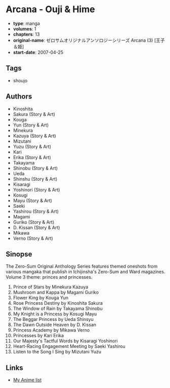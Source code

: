 # Arcana - Ouji &amp; Hime

-   **type**: manga
-   **volumes**: 1
-   **chapters**: 13
-   **original-name**: ゼロサムオリジナルアンソロジーシリーズ Arcana (3) [王子＆姫]
-   **start-date**: 2007-04-25

## Tags

-   shoujo

## Authors

-   Kinoshita
-   Sakura (Story & Art)
-   Kouga
-   Yun (Story & Art)
-   Minekura
-   Kazuya (Story & Art)
-   Mizutani
-   Yuzu (Story & Art)
-   Kari
-   Erika (Story & Art)
-   Takayama
-   Shinobu (Story & Art)
-   Ueda
-   Shinshu (Story & Art)
-   Kisaragi
-   Yoshinori (Story & Art)
-   Kosugi
-   Mayu (Story & Art)
-   Saeki
-   Yashirou (Story & Art)
-   Magami
-   Guriko (Story & Art)
-   D. Kissan (Story & Art)
-   Mikawa
-   Verno (Story & Art)

## Sinopse

The Zero-Sum Original Anthology Series features themed oneshots from various mangaka that publish in Ichijinsha's Zero-Sum and Ward magazines. Volume 3 theme: princes and princesses.

1. Prince of Stars by Minekura Kazuya
2. Mushroom and Kappa by Magami Guriko
3. Flower King by Kouga Yun
4. Rose Princess Destiny by Kinoshita Sakura
5. The Window of Rain by Takayama Shinobu
6. My Knight is a Princess by Kosugi Mayu
7. The Beggar Princess by Ueda Shinsyu
8. The Dawn Outside Heaven by D. Kissan
9. Princess Academy by Mikawa Verno
10. Princesses by Kari Erika
11. Our Majesty's Tactful Words by Kisaragi Yoshinori
12. Heart-Racing Engagement Meeting by Saeki Yashirou
13. Listen to the Song I Sing by Mizutani Yuzu

## Links

-   [My Anime list](https://myanimelist.net/manga/23348/Arcana_-_Ouji___Hime)
